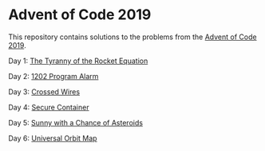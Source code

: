 # Advent of Code 2019

This repository contains solutions to the problems from the [Advent of Code 2019](https://adventofcode.com/2019).

Day 1: [The Tyranny of the Rocket Equation](src/test/java/com/callibrity/adventofcode/Day1.java)

Day 2: [1202 Program Alarm](src/test/java/com/callibrity/adventofcode/Day2.java)

Day 3: [Crossed Wires](src/test/java/com/callibrity/adventofcode/Day3.java)

Day 4: [Secure Container](src/test/java/com/callibrity/adventofcode/Day4.java)

Day 5: [Sunny with a Chance of Asteroids](src/test/java/com/callibrity/adventofcode/Day5.java)

Day 6: [Universal Orbit Map](src/test/java/com/callibrity/adventofcode/Day6.java)